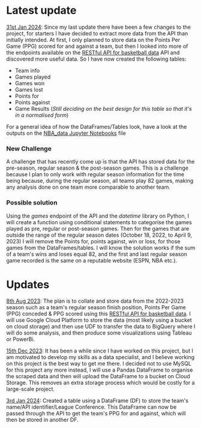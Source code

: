 # Latest update
<ins>31st Jan 2024</ins>:
Since my last update there have been a few changes to the project, for starters I have decided to extract more data from the API than initially intended. At first, I only planned to store data on the Points Per Game (PPG) scored for and against a team, but then I looked into more of the endpoints available on the [RESTful API for basketball data](https://www.api-basketball.com/) API and discovered more useful data. So I have now created the following tables:

* Team info
* Games played
* Games won
* Games lost
* Points for
* Points against
* Game Results (*Still deciding on the best design for this table so that it's in a normalised form*)

For a general idea of how the DataFrames/Tables look, have a look at the outputs on the [NBA_data Jupyter Notebooks](https://github.com/adeoyethomas/NBA_2022-2023/blob/main/NBA_data.ipynb) file

### New Challenge
A challenge that has recently come up is that the API has stored data for the pre-season, regular season & the post-season games. This is a challenge because I plan to only work with regular season information for the time being because, during the regular season, all teams play 82 games, making any analysis done on one team more comparable to another team.

### Possible solution
Using the *games* endpoint of the API and the *datetime* library on Python, I will create a function using conditional statements to categorise the games played as pre, regular or post-season games. Then for the games that are outside the range of the regular season dates (October 18, 2022, to April 9, 2023) I will remove the Points for, points against, win or loss, for those games from the DataFrames/tables. I will know the solution works if the sum of a team's wins and loses equal 82, and the first and last regular season game recorded is the same on a reputable website (ESPN, NBA etc.).

# Updates
<ins>8th Aug 2023</ins>:
The plan is to collate and store data from the 2022-2023 season such as a team's regular season finish position, Points Per Game (PPG) conceded & PPG scored using this [RESTful API for basketball data](https://www.api-basketball.com/). I will use Google Cloud Platform to store the data (most likely using a bucket on cloud storage) and then use UDF to transfer the data to BigQuery where I will do some analysis, and then produce some visualizations using Tableau or PowerBi.

<ins>15th Dec 2023</ins>:
It has been a while since I have worked on this project, but I am motivated to develop my skills as a data specialist, and I believe working on this project is the best way to get me there. I decided not to use MySQL for this project any more instead, I will use a Pandas DataFrame to organise the scraped data and then will upload the DataFrame to a bucket on Cloud Storage. This removes an extra storage process which would be costly for a large-scale project.

<ins>3rd Jan 2024</ins>:
Created a table using a DataFrame (DF) to store the team's name/API identifier/League Conference. This DataFrame can now be passed through the API to get the team's PPG for and against, which will then be stored in another DF.
